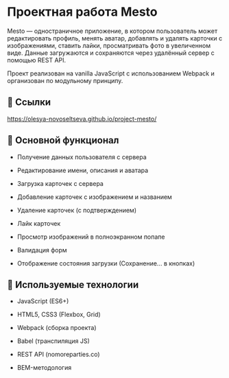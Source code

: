 # Проектная работа Mesto

Mesto — одностраничное приложение, в котором пользователь может редактировать профиль, менять аватар, добавлять и удалять карточки с изображениями, ставить лайки, просматривать фото в увеличенном виде. Данные загружаются и сохраняются через удалённый сервер с помощью REST API.

Проект реализован на vanilla JavaScript с использованием Webpack и организован по модульному принципу.

## 🔗 Ссылки
https://olesya-novoseltseva.github.io/project-mesto/

## 🔧 Основной функционал
* Получение данных пользователя с сервера

* Редактирование имени, описания и аватара

* Загрузка карточек с сервера

* Добавление карточек с изображением и названием

* Удаление карточек (с подтверждением)

* Лайк карточек

* Просмотр изображений в полноэкранном попапе

* Валидация форм

* Отображение состояния загрузки (Сохранение... в кнопках)

## 🧰 Используемые технологии
* JavaScript (ES6+)

* HTML5, CSS3 (Flexbox, Grid)

* Webpack (сборка проекта)

* Babel (транспиляция JS)

* REST API (nomoreparties.co)

* BEM-методология
